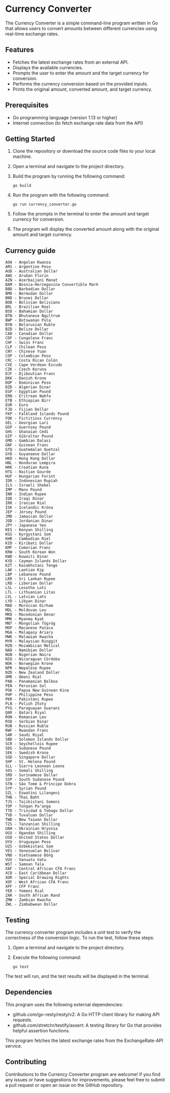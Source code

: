 # Currency Converter

The Currency Converter is a simple command-line program written in Go that allows users to convert amounts between different currencies using real-time exchange rates.

## Features

- Fetches the latest exchange rates from an external API.
- Displays the available currencies.
- Prompts the user to enter the amount and the target currency for conversion.
- Performs the currency conversion based on the provided inputs.
- Prints the original amount, converted amount, and target currency.

## Prerequisites

- Go programming language (version 1.13 or higher)
- Internet connection (to fetch exchange rate data from the API)

## Getting Started

1. Clone the repository or download the source code files to your local machine.

2. Open a terminal and navigate to the project directory.

3. Build the program by running the following command:

   ```terminal
   go build
4. Run the program with the following command: 
   
   ```terminal
   go run currency_converter.go   
5. Follow the prompts in the terminal to enter the amount and target currency for conversion.

6. The program will display the converted amount along with the original amount and target currency.

## Currency guide

```terminal
AOA - Angolan Kwanza
ARS - Argentine Peso
AUD - Australian Dollar
AWG - Aruban Florin
AZN - Azerbaijani Manat
BAM - Bosnia-Herzegovina Convertible Mark
BBD - Barbadian Dollar
BMD - Bermudan Dollar
BND - Brunei Dollar
BOB - Bolivian Boliviano
BRL - Brazilian Real
BSD - Bahamian Dollar
BTN - Bhutanese Ngultrum
BWP - Botswanan Pula
BYN - Belarusian Ruble
BZD - Belize Dollar
CAD - Canadian Dollar
CDF - Congolese Franc
CHF - Swiss Franc
CLP - Chilean Peso
CNY - Chinese Yuan
COP - Colombian Peso
CRC - Costa Rican Colón
CVE - Cape Verdean Escudo
CZK - Czech Koruna
DJF - Djiboutian Franc
DKK - Danish Krone
DOP - Dominican Peso
DZD - Algerian Dinar
EGP - Egyptian Pound
ERN - Eritrean Nakfa
ETB - Ethiopian Birr
EUR - Euro
FJD - Fijian Dollar
FKP - Falkland Islands Pound
FOK - Fictitious Currency
GEL - Georgian Lari
GGP - Guernsey Pound
GHS - Ghanaian Cedi
GIP - Gibraltar Pound
GMD - Gambian Dalasi
GNF - Guinean Franc
GTQ - Guatemalan Quetzal
GYD - Guyanaese Dollar
HKD - Hong Kong Dollar
HNL - Honduran Lempira
HRK - Croatian Kuna
HTG - Haitian Gourde
HUF - Hungarian Forint
IDR - Indonesian Rupiah
ILS - Israeli Shekel
IMP - Manx Pound
INR - Indian Rupee
IQD - Iraqi Dinar
IRR - Iranian Rial
ISK - Icelandic Króna
JEP - Jersey Pound
JMD - Jamaican Dollar
JOD - Jordanian Dinar
JPY - Japanese Yen
KES - Kenyan Shilling
KGS - Kyrgystani Som
KHR - Cambodian Riel
KID - Kiribati Dollar
KMF - Comorian Franc
KRW - South Korean Won
KWD - Kuwaiti Dinar
KYD - Cayman Islands Dollar
KZT - Kazakhstani Tenge
LAK - Laotian Kip
LBP - Lebanese Pound
LKR - Sri Lankan Rupee
LRD - Liberian Dollar
LSL - Lesotho Loti
LTL - Lithuanian Litas
LVL - Latvian Lats
LYD - Libyan Dinar
MAD - Moroccan Dirham
MDL - Moldovan Leu
MKD - Macedonian Denar
MMK - Myanma Kyat
MNT - Mongolian Tögrög
MOP - Macanese Pataca
MGA - Malagasy Ariary
MWK - Malawian Kwacha
MYR - Malaysian Ringgit
MZN - Mozambican Metical
NAD - Namibian Dollar
NGN - Nigerian Naira
NIO - Nicaraguan Córdoba
NOK - Norwegian Krone
NPR - Nepalese Rupee
NZD - New Zealand Dollar
OMR - Omani Rial
PAB - Panamanian Balboa
PEN - Peruvian Sol
PGK - Papua New Guinean Kina
PHP - Philippine Peso
PKR - Pakistani Rupee
PLN - Polish Złoty
PYG - Paraguayan Guarani
QAR - Qatari Riyal
RON - Romanian Leu
RSD - Serbian Dinar
RUB - Russian Ruble
RWF - Rwandan Franc
SAR - Saudi Riyal
SBD - Solomon Islands Dollar
SCR - Seychellois Rupee
SDG - Sudanese Pound
SEK - Swedish Krona
SGD - Singapore Dollar
SHP - St. Helena Pound
SLL - Sierra Leonean Leone
SOS - Somali Shilling
SRD - Surinamese Dollar
SSP - South Sudanese Pound
STN - São Tomé & Príncipe Dobra
SYP - Syrian Pound
SZL - Eswatini Lilangeni
THB - Thai Baht
TJS - Tajikistani Somoni
TOP - Tongan Paʻanga
TTD - Trinidad & Tobago Dollar
TVD - Tuvaluan Dollar
TWD - New Taiwan Dollar
TZS - Tanzanian Shilling
UAH - Ukrainian Hryvnia
UGX - Ugandan Shilling
USD - United States Dollar
UYU - Uruguayan Peso
UZS - Uzbekistani Som
VES - Venezuelan Bolívar
VND - Vietnamese Đồng
VUV - Vanuatu Vatu
WST - Samoan Tala
XAF - Central African CFA Franc
XCD - East Caribbean Dollar
XDR - Special Drawing Rights
XOF - West African CFA Franc
XPF - CFP Franc
YER - Yemeni Rial
ZAR - South African Rand
ZMW - Zambian Kwacha
ZWL - Zimbabwean Dollar
```
## Testing

The currency converter program includes a unit test to verify the correctness of the conversion logic. To run the test, follow these steps:

1. Open a terminal and navigate to the project directory.
2. Execute the following command:

   ```terminal
   go test
The test will run, and the test results will be displayed in the terminal.

## Dependencies
This program uses the following external dependencies:
- github.com/go-resty/resty/v2: A Go HTTP client library for making API requests.
- github.com/stretchr/testify/assert: A testing library for Go that provides helpful assertion functions.

This program fetches the latest exchange rates from the ExchangeRate-API service.

## Contributing 
Contributions to the Currency Converter program are welcome! If you find any issues or have suggestions for improvements, please feel free to submit a pull request or open an issue on the GitHub repository.
